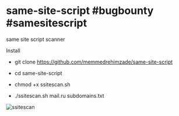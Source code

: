 # same-site-script #bugbounty #samesitescript
same site script scanner

Install
* git clone https://github.com/memmedrehimzade/same-site-script 
* cd same-site-script
* chmod +x ssitescan.sh

* ./ssitescan.sh mail.ru  subdomains.txt

![ssitescan](https://user-images.githubusercontent.com/36675105/166162043-0b0e152c-d324-4a0e-83fd-393ad3a54f32.png)
